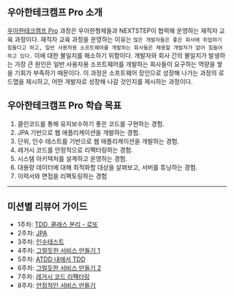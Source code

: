 ## 우아한테크캠프 Pro 소개
[우아한테크캠프 Pro](https://edu.nextstep.camp/c/lqsBs7x0) 과정은 우아한형제들과 NEXTSTEP이 협력해 운영하는 재직자 교육 과정이다. 
재직자 교육 과정을 운영하는 이유는 `많은 개발자들은 좋은 회사에 취업하기 힘들다고 하고, 일반 사용자용 소프트웨어를 개발하는 회사들은 채용할 개발자가 없어 힘들어하고 있다.` 이에 대한 불일치를 해소하기 위함이다. 개발자와 회사 간의 불일치가 발생하는 가장 큰 원인은 일반 사용자용 소프트웨어를 개발하는 회사들이 요구하는 역량을 쌓을 기회가 부족하기 때문이다. 이 과정은 소프트웨어 장인으로 성장해 나가는 과정의 로드맵을 제시하고, 어떤 개발자로 성장해 나갈 것인지를 제시하는 과정이다.

## 우아한테크캠프 Pro 학습 목표
1. 클린코드를 통해 유지보수하기 좋은 코드를 구현하는 경험.
2. JPA 기반으로 웹 애플리케이션을 개발하는 경험.
3. 단위, 인수 테스트를 기반으로 웹 애플리케이션을 개발하는 경험.
4. 레거시 코드를 안정적으로 리팩터링하는 경험.
5. 시스템 아키텍처를 설계하고 운영하는 경험.
6. 대용량 데이터에 대해 최적화할 대상을 살펴보고, 서버를 튜닝하는 경험.
7. 이력서와 면접을 리팩토링하는 경험

---
## 미션별 리뷰어 가이드
* 1주차: [TDD, 클래스 분리 - 로또](./lotto.md)
* 2주차: [JPA](./qna.md)
* 3주차: [인수테스트](./subway-admin.md)
* 4주차: [그럴듯한 서비스 만들기 1](./subway-deploy.md)
* 5주차: [ATDD 내에서 TDD](./subway-path.md)
* 6주차: [그럴듯한 서비스 만들기 2](./monitoring.md)
* 7주차: [레거시 코드 리팩터링](./legacy-code-refactoring.md)
* 8주차: [안정적인 서비스 만들기](./performance-refactoring.md)
